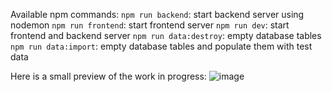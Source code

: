 Available npm commands:
`npm run backend`: start backend server using nodemon
`npm run frontend`: start frontend server
`npm run dev`: start frontend and backend server
`npm run data:destroy`: empty database tables
`npm run data:import`: empty database tables and populate them with test data

Here is a small preview of the work in progress:
![image](https://user-images.githubusercontent.com/59030690/143447819-252ed722-700d-479d-af5e-690f54900a35.png)
